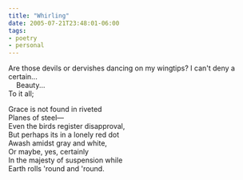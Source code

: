 ```yaml
---
title: "Whirling"
date: 2005-07-21T23:48:01-06:00
tags:
- poetry
- personal
---
```


Are those devils or dervishes dancing on my wingtips?
I can't deny a certain... \
&nbsp;&nbsp;&nbsp;&nbsp;Beauty... \
To it all;

Grace is not found in riveted \
Planes of steel— \
Even the birds register disapproval, \
But perhaps its in a lonely red dot \
Awash amidst gray and white, \
Or maybe, yes, certainly \
In the majesty of suspension while \
Earth rolls 'round and 'round.
<!-- truncate -->
